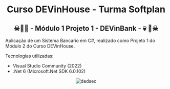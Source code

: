 <div align="center">
  <h1>Curso DEVinHouse - Turma Softplan</h1>
  <h2>&#9760;&#129327;&#128128; - Módulo 1 Projeto 1 - DEVinBank - &#128128;	&#129327;&#9760;</h2>
</div>
<div>
  <p>Aplicação de um Sistema Bancario em C#, realizado como Projeto 1 do Módulo 2 do Curso DEVinHouse.</p>
  
  <p>Tecnologias utilizadas: </p>
  <ul>
    <li>Visual Studio Community (2022)</li>
    <li>.Net 6 (Microsoft.Net SDK 6.0.102)</li>
  </ul>  
</div>
<div align="center">
  
  ![dedsec](https://user-images.githubusercontent.com/93289348/156792420-79eb37a3-4906-4ce1-9209-be72ec776ba8.gif)

</div>
